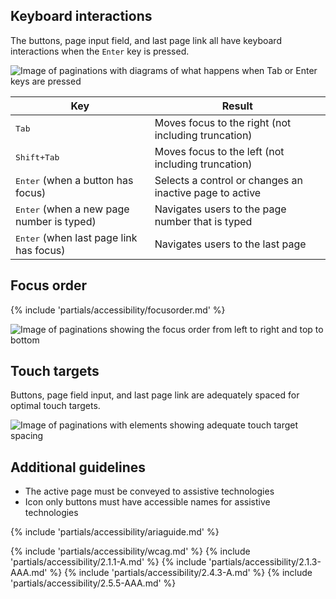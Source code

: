 ## Keyboard interactions
The buttons, page input field, and last page link all have keyboard interactions when the `Enter` key is pressed.

<uxdot-example width-adjustment="883px">
  <img src="{{ '../pagination-a11y-keyboard-interactions.png' | url }}" alt="Image of paginations with diagrams of what happens when Tab or Enter keys are pressed">
</uxdot-example>

<rh-table>
  <table>
    <thead>
      <tr>
        <th scope="col" data-label="Key">Key</th>
        <th scope="col" data-label="Result">Result</th>
      </tr>
    </thead>
    <tbody>
      <tr>
        <td data-label="Key"><kbd>Tab</kbd></td>
        <td data-label="Result">Moves focus to the right (not including truncation)</td>
      </tr>
      <tr>
        <td data-label="Key"><kbd>Shift+Tab</kbd></td>
        <td data-label="Result">Moves focus to the left (not including truncation)</td>
      </tr>
      <tr>
        <td data-label="Key"><kbd>Enter</kbd> (when a button has focus)</td>
        <td data-label="Result">Selects a control or changes an inactive page to active</td>
      </tr>
      <tr>
        <td data-label="Key"><kbd>Enter</kbd> (when a new page number is typed)</td>
        <td data-label="Result">Navigates users to the page number that is typed</td>
      </tr>
      <tr>
        <td data-label="Key"><kbd>Enter</kbd> (when last page link has focus)</td>
        <td data-label="Result">Navigates users to the last page</td>
      </tr>
    </tbody>
  </table>
</rh-table>


## Focus order

{% include 'partials/accessibility/focusorder.md' %}

<uxdot-example width-adjustment="796px">
  <img src="{{ '../pagination-a11y-focus-order.png' | url }}" alt="Image of paginations showing the focus order from left to right and top to bottom">
</uxdot-example>


## Touch targets
Buttons, page field input, and last page link are adequately spaced for optimal touch targets.

<uxdot-example width-adjustment="806px">
  <img src="{{ '../pagination-a11y-touch-targets.png' | url }}" alt="Image of paginations with elements showing adequate touch target spacing">
</uxdot-example>


## Additional guidelines

* The active page must be conveyed to assistive technologies
* Icon only buttons must have accessible names for assistive technologies

{% include 'partials/accessibility/ariaguide.md' %}

{% include 'partials/accessibility/wcag.md' %}
{% include 'partials/accessibility/2.1.1-A.md' %}
{% include 'partials/accessibility/2.1.3-AAA.md' %}
{% include 'partials/accessibility/2.4.3-A.md' %}
{% include 'partials/accessibility/2.5.5-AAA.md' %}
